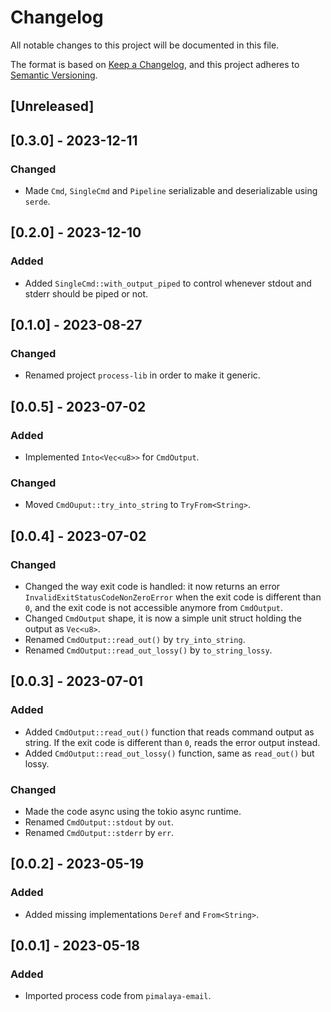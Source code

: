 # Changelog

All notable changes to this project will be documented in this file.

The format is based on [Keep a Changelog](https://keepachangelog.com/en/1.0.0/),
and this project adheres to [Semantic Versioning](https://semver.org/spec/v2.0.0.html).

## [Unreleased]

## [0.3.0] - 2023-12-11

### Changed

- Made `Cmd`, `SingleCmd` and `Pipeline` serializable and deserializable using `serde`.

## [0.2.0] - 2023-12-10

### Added

- Added `SingleCmd::with_output_piped` to control whenever stdout and stderr should be piped or not.

## [0.1.0] - 2023-08-27

### Changed

- Renamed project `process-lib` in order to make it generic.

## [0.0.5] - 2023-07-02

### Added

- Implemented `Into<Vec<u8>>` for `CmdOutput`.

### Changed

- Moved `CmdOuput::try_into_string` to `TryFrom<String>`.

## [0.0.4] - 2023-07-02

### Changed

- Changed the way exit code is handled: it now returns an error `InvalidExitStatusCodeNonZeroError` when the exit code is different than `0`, and the exit code is not accessible anymore from `CmdOutput`.
- Changed `CmdOutput` shape, it is now a simple unit struct holding the output as `Vec<u8>`.
- Renamed `CmdOutput::read_out()` by `try_into_string`.
- Renamed `CmdOutput::read_out_lossy()` by `to_string_lossy`.

## [0.0.3] - 2023-07-01

### Added

- Added `CmdOutput::read_out()` function that reads command output as string. If the exit code is different than `0`, reads the error output instead.
- Added `CmdOutput::read_out_lossy()` function, same as `read_out()` but lossy.

### Changed

- Made the code async using the tokio async runtime.
- Renamed `CmdOutput::stdout` by `out`.
- Renamed `CmdOutput::stderr` by `err`.

## [0.0.2] - 2023-05-19

### Added

- Added missing implementations `Deref` and `From<String>`.

## [0.0.1] - 2023-05-18

### Added

- Imported process code from `pimalaya-email`.
